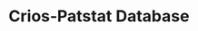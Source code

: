 ---
citation: 'Coffano, M., & Tarasconi, G. (2014). CRIOS - Patstat Database: Sources,
  Contents and Access Rules. SSRN Electronic Journal. doi:10.2139/ssrn.2404344 '
contributors: Coffano, M., & Tarasconi, G.
cost: None
description: "Disambiguated inventor's and applicant's names for EPO records. A major
  problem with PATSTAT was that data are provided in a raw format. Data have been
  therefore thoroughly elaborated by ICRIOS to produce a cleaned and harmonized database:
  PATENTS-ICRIOS. Data process­ing consisted mainly in a thorough work of clean­ing
  and standardization of rough in­forma­tion provided by the EPO. \nSuch work of name
  standardization has been carried out at the level of individual inventors and applicants.\n\nIn
  addition to this, each patent document also reports further information not included
  in Patstat, (FI concordance tables to convert IPC codes into more aggregated and
  manageable technological classes). \n\nData included in these reports are for EPO
  patent office only; last update has been released on 10/2016; starting date for
  EPO applications is 1978, bytheway in many reports by priority date you'll meat
  earlier dates."
documentation: http://ssrn.com/abstract=2404344
last_edit: Mon, 19 Jun 2023 16:38:10 GMT
location: https://www.icrios.unibocconi.eu/wps/wcm/connect/Cdr/Icrios/Home/Resources/Databases/PATENTS-ICRIOS+database/
maintained_by: crios@unibocconi.it
open_access: 'TRUE'
record_creation_timestamp: 11/30/2020 17:20:46
shortname: crios_patstat
tags:
- disambiguation
- Europe
terms_of_use: EPO License
title: Crios‐Patstat Database
uuid: 233d7290-f32f-46bb-8a6d-8837e59d9ffb
versioning: 'FALSE'
---